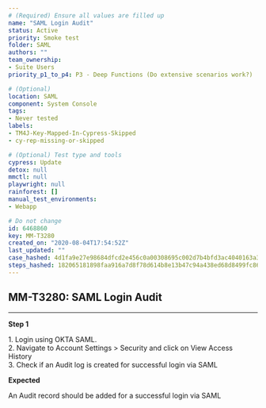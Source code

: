```yaml
---
# (Required) Ensure all values are filled up
name: "SAML Login Audit"
status: Active
priority: Smoke test
folder: SAML
authors: ""
team_ownership: 
- Suite Users
priority_p1_to_p4: P3 - Deep Functions (Do extensive scenarios work?)

# (Optional)
location: SAML
component: System Console
tags: 
- Never tested
labels: 
- TM4J-Key-Mapped-In-Cypress-Skipped
- cy-rep-missing-or-skipped

# (Optional) Test type and tools
cypress: Update
detox: null
mmctl: null
playwright: null
rainforest: []
manual_test_environments: 
- Webapp

# Do not change
id: 6468860
key: MM-T3280
created_on: "2020-08-04T17:54:52Z"
last_updated: ""
case_hashed: 4d1fa9e27e98684dfcd2e456c0a00308695c002d7b4bfd3ac4040163a37d7224514f5aea9a2184de876499e5593e9717
steps_hashed: 182065181898faa916a7d8f78d614b8e13b47c94a438ed68d8499fc8667e28c4f6481674933da61fdca5cb6c1c24eebd
---
```


<!-- (Auto-generated) Based on frontmatter's "key" and "name" -->

## MM-T3280: SAML Login Audit

---

**Step 1**

1\. Login using OKTA SAML.\
2\. Navigate to Account Settings > Security and click on View Access History\
3\. Check if an Audit log is created for successful login via SAML

**Expected**

An Audit record should be added for a successful login via SAML
